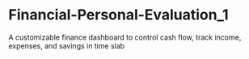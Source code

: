 # Financial-Personal-Evaluation_1
A customizable finance dashboard to control cash flow, track income, expenses, and savings in time slab
